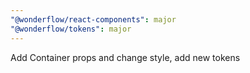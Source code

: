 ```yaml
---
"@wonderflow/react-components": major
"@wonderflow/tokens": major
---
```


Add Container props and change style, add new tokens
